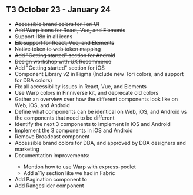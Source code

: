  <script setup>
  import Hero from '../../components/Hero.vue'

</script>

<Hero title="Roadmap" subtitle="This is the roadmap of Warp, based on our planned design and development path. It is subject to change based on user needs and feedback." />

<section>
<h2>T3 October 23 - January 24</h2>
<ul>
  <li><s>Accessible brand colors for Tori UI</s></li>
  <li><s>Add Warp icons for React, Vue, and Elements</s></li>
  <li><s>Support i18n in all icons</s></li>
  <li><s>Eik support for React, Vue, and Elements</s></li>
  <li><s>Native token to web token mapping</s></li>
  <li><s>Add "Getting started" section for Android</s></li>
  <li><s>Design workshop with UX Recommerce</s></li>

  <li>Add "Getting started" section for iOS</li>
  <li>Component Library v2 in Figma (Include new Tori colors, and support for DBA colors)</li>
  <li>Fix all accessibility issues in React, Vue, and Elements</li>
  <li>Use Warp colors in Finniverse kit, and deprecate old colors</li>
  <li>Gather an overview over how the different components look like on Web, iOS, and Android</li>
  <li>Define what components can be identical on Web, iOS, and Android vs the components that need to be different</li>
  <li>Identify the next 3 components to implement in iOS and Android</li>
  <li>Implement the 3 components in iOS and Android</li>
  <li>Remove Broadcast component</li>
  <li>Accessible brand colors for DBA, and approved by DBA designers and marketing</li>
  <li>Documentation improvements:</li>
  <ul>
    <li>Mention how to use Warp with express-podlet</li>
    <li>Add a11y section like we had in Fabric</li>
  </ul>
  <li>Add Pagination component to</li>
  <li>Add Rangeslider component</li>
</ul>

</section>

<style scoped>

</style>
